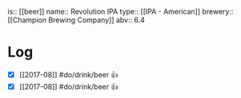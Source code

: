 is:: [[beer]]
name:: Revolution IPA
type:: [[IPA - American]]
brewery:: [[Champion Brewing Company]]
abv:: 6.4

# Log
- [x] [[2017-08]] #do/drink/beer 👍
- [x] [[2017-08]] #do/drink/beer 👍

